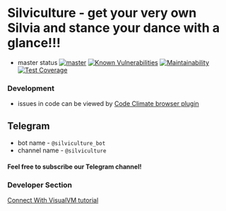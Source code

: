 # Silviculture - get your very own Silvia and stance your dance with a glance!!!
- master status [![master](https://travis-ci.org/zzz3bra/silviculture.svg?branch=master)](https://travis-ci.org/zzz3bra/silviculture)
[![Known Vulnerabilities](https://snyk.io/test/github/zzz3bra/silviculture/badge.svg)](https://snyk.io/test/github/zzz3bra/silviculture)
[![Maintainability](https://api.codeclimate.com/v1/badges/12b918b99f3ef7d4dcc8/maintainability)](https://codeclimate.com/github/zzz3bra/silviculture/maintainability)
[![Test Coverage](https://api.codeclimate.com/v1/badges/12b918b99f3ef7d4dcc8/test_coverage)](https://codeclimate.com/github/zzz3bra/silviculture/test_coverage)

### Development
- issues in code can be viewed by [Code Climate browser plugin](https://docs.codeclimate.com/v1.0/docs/browser-extension)

## Telegram
- bot name - `@silviculture_bot`
- channel name - `@silviculture`

#### Feel free to subscribe our Telegram channel!


### Developer Section
[Connect With VisualVM tutorial](https://blog.heroku.com/in-the-cloud-no-one-can-hear-your-outofmemoryerror)
